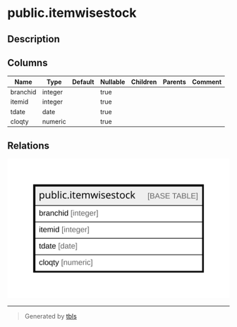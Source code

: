 # public.itemwisestock

## Description

## Columns

| Name | Type | Default | Nullable | Children | Parents | Comment |
| ---- | ---- | ------- | -------- | -------- | ------- | ------- |
| branchid | integer |  | true |  |  |  |
| itemid | integer |  | true |  |  |  |
| tdate | date |  | true |  |  |  |
| cloqty | numeric |  | true |  |  |  |

## Relations

![er](public.itemwisestock.svg)

---

> Generated by [tbls](https://github.com/k1LoW/tbls)
